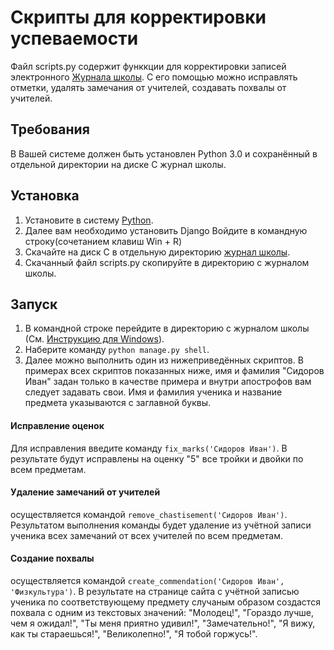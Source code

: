 # Скрипты для корректировки успеваемости

Файл scripts.py содержит функкции для корректировки записей электронного [Журнала школы](https://github.com/devmanorg/e-diary/tree/master). С его помощью можно исправлять отметки, удалять замечания от учителей, создавать похвалы от учителей.

## Требования

В Вашей системе должен быть установлен Python 3.0 и сохранённый в отдельной директории на диске C журнал школы.

## Установка

1. Установите в систему [Python](https://www.python.org).
2. Далее вам необходимо установить Django Войдите в командную строку(сочетанием клавиш Win + R) 
3. Скачайте на диск C в отдельную директорию [журнал школы](https://github.com/devmanorg/e-diary/tree/master).
4. Скачанный файл scripts.py скопируйте в директорию с журналом школы.

## Запуск

1. В командной строке перейдите в директорию с журналом школы (См. [Инструкцию для Windows](https://ru.wikihow.com/%D0%BF%D0%B5%D1%80%D0%B5%D0%BC%D0%B5%D1%89%D0%B0%D1%82%D1%8C%D1%81%D1%8F-%D0%BF%D0%BE-%D0%BA%D0%B0%D1%82%D0%B0%D0%BB%D0%BE%D0%B3%D0%B0%D0%BC-%D0%BF%D0%BE%D1%81%D1%80%D0%B5%D0%B4%D1%81%D1%82%D0%B2%D0%BE%D0%BC-%D0%BA%D0%BE%D0%BC%D0%B0%D0%BD%D0%B4%D0%BD%D0%BE%D0%B9-%D1%81%D1%82%D1%80%D0%BE%D0%BA%D0%B8)).
2. Наберите команду `python manage.py shell`.
3. Далее можно выполнить один из нижеприведённых скриптов. В примерах всех скриптов показанных ниже, имя и фамилия "Сидоров Иван" задан только в качестве примера и внутри апострофов вам следует задавать свои. Имя и фамилия ученика и название предмета указываются с заглавной буквы.

#### Исправление оценок

Для исправления введите команду `fix_marks('Сидоров Иван')`. В результате будут исправлены на оценку "5" все тройки и двойки по всем предметам.

#### Удаление замечаний от учителей

осуществляется командой `remove_chastisement('Сидоров Иван')`. Результатом выполнения команды будет удаление из учётной записи ученика всех замечаний от всех учителей по всем предметам.

#### Создание похвалы

осуществляется командой `create_commendation('Сидоров Иван', 'Физкультура')`. В результате на странице сайта с учётной записью ученика по соответствующему предмету случаным образом создастся похвала с одним из текстовых значений: "Молодец!", "Гораздо лучше, чем я ожидал!", "Ты меня приятно удивил!", "Замечательно!", "Я вижу, как ты стараешься!", "Великолепно!", "Я тобой горжусь!".
